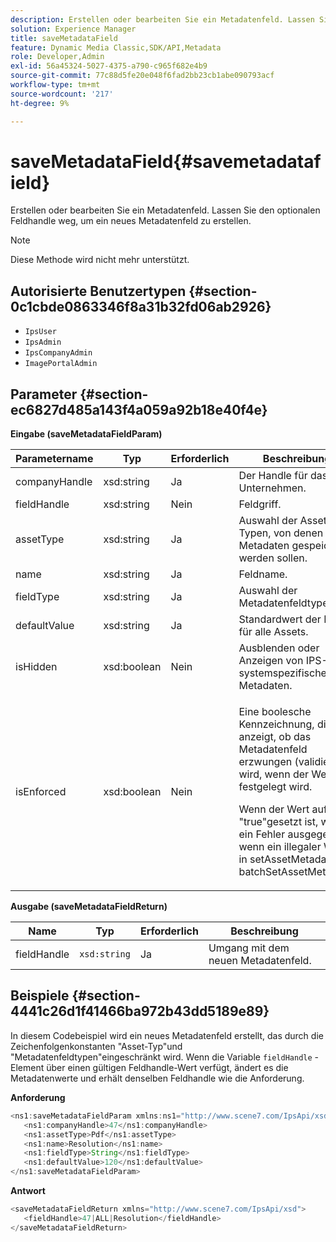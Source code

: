 ```yaml
---
description: Erstellen oder bearbeiten Sie ein Metadatenfeld. Lassen Sie den optionalen Feldhandle weg, um ein neues Metadatenfeld zu erstellen.
solution: Experience Manager
title: saveMetadataField
feature: Dynamic Media Classic,SDK/API,Metadata
role: Developer,Admin
exl-id: 56a45324-5027-4375-a790-c965f682e4b9
source-git-commit: 77c88d5fe20e048f6fad2bb23cb1abe090793acf
workflow-type: tm+mt
source-wordcount: '217'
ht-degree: 9%

---
```


# saveMetadataField{#savemetadatafield}

Erstellen oder bearbeiten Sie ein Metadatenfeld. Lassen Sie den optionalen Feldhandle weg, um ein neues Metadatenfeld zu erstellen.

>[!NOTE]
>
>Diese Methode wird nicht mehr unterstützt.

## Autorisierte Benutzertypen {#section-0c1cbde0863346f8a31b32fd06ab2926}

* `IpsUser`
* `IpsAdmin`
* `IpsCompanyAdmin`
* `ImagePortalAdmin`

## Parameter {#section-ec6827d485a143f4a059a92b18e40f4e}

**Eingabe (saveMetadataFieldParam)**

<table id="table_C944A44352F2475A89CE86F3DB1B648A"> 
 <thead> 
  <tr> 
   <th colname="col1" class="entry"> Parametername </th> 
   <th colname="col2" class="entry"> Typ </th> 
   <th colname="col3" class="entry"> Erforderlich </th> 
   <th colname="col4" class="entry"> Beschreibung </th> 
  </tr> 
 </thead>
 <tbody> 
  <tr> 
   <td colname="col1"> <span class="codeph"> <span class="varname"> companyHandle</span> </span> </td> 
   <td colname="col2"> <span class="codeph"> xsd:string</span> </td> 
   <td colname="col3"> Ja </td> 
   <td colname="col4"> Der Handle für das Unternehmen. </td> 
  </tr> 
  <tr> 
   <td colname="col1"> <span class="codeph"> <span class="varname"> fieldHandle</span> </span> </td> 
   <td colname="col2"> <span class="codeph"> xsd:string</span> </td> 
   <td colname="col3"> Nein </td> 
   <td colname="col4"> Feldgriff. </td> 
  </tr> 
  <tr> 
   <td colname="col1"> <span class="codeph"> <span class="varname"> assetType</span> </span> </td> 
   <td colname="col2"> <span class="codeph"> xsd:string</span> </td> 
   <td colname="col3"> Ja </td> 
   <td colname="col4"> Auswahl der Asset-Typen, von denen Metadaten gespeichert werden sollen. </td> 
  </tr> 
  <tr> 
   <td colname="col1"> <span class="codeph"> <span class="varname"> name</span> </span> </td> 
   <td colname="col2"> <span class="codeph"> xsd:string</span> </td> 
   <td colname="col3"> Ja </td> 
   <td colname="col4"> Feldname. </td> 
  </tr> 
  <tr> 
   <td colname="col1"> <span class="codeph"> <span class="varname"> fieldType</span> </span> </td> 
   <td colname="col2"> <span class="codeph"> xsd:string</span> </td> 
   <td colname="col3"> Ja </td> 
   <td colname="col4"> Auswahl der Metadatenfeldtypen. </td> 
  </tr> 
  <tr> 
   <td colname="col1"> <span class="codeph"> <span class="varname"> defaultValue</span> </span> </td> 
   <td colname="col2"> <span class="codeph"> xsd:string</span> </td> 
   <td colname="col3"> Ja </td> 
   <td colname="col4"> Standardwert der Felder für alle Assets. </td> 
  </tr> 
  <tr> 
   <td colname="col1"> <span class="codeph"> <span class="varname"> isHidden</span> </span> </td> 
   <td colname="col2"> <span class="codeph"> xsd:boolean</span> </td> 
   <td colname="col3"> Nein </td> 
   <td colname="col4"> Ausblenden oder Anzeigen von IPS-systemspezifischen Metadaten. </td> 
  </tr> 
  <tr> 
   <td colname="col1"><span class="codeph"><span class="varname"> isEnforced</span></span> </td> 
   <td colname="col2"><span class="codeph"> xsd:boolean</span> </td> 
   <td colname="col3"> <p>Nein </p> </td> 
   <td colname="col4"> <p>Eine boolesche Kennzeichnung, die anzeigt, ob das Metadatenfeld erzwungen (validiert) wird, wenn der Wert festgelegt wird. </p> <p>Wenn der Wert auf "true"gesetzt ist, wird ein Fehler ausgegeben, wenn ein illegaler Wert in <span class="codeph"> setAssetMetadata</span> /<span class="codeph"> batchSetAssetMetadata</span>. </p> </td> 
  </tr> 
 </tbody> 
</table>

**Ausgabe (saveMetadataFieldReturn)**

| Name | Typ | Erforderlich | Beschreibung |
|---|---|---|---|
| fieldHandle | `xsd:string` | Ja | Umgang mit dem neuen Metadatenfeld. |

## Beispiele {#section-4441c26d1f41466ba972b43dd5189e89}

In diesem Codebeispiel wird ein neues Metadatenfeld erstellt, das durch die Zeichenfolgenkonstanten &quot;Asset-Typ&quot;und &quot;Metadatenfeldtypen&quot;eingeschränkt wird. Wenn die Variable `fieldHandle` -Element über einen gültigen Feldhandle-Wert verfügt, ändert es die Metadatenwerte und erhält denselben Feldhandle wie die Anforderung.

**Anforderung**

```java
<ns1:saveMetadataFieldParam xmlns:ns1="http://www.scene7.com/IpsApi/xsd">
   <ns1:companyHandle>47</ns1:companyHandle>
   <ns1:assetType>Pdf</ns1:assetType>
   <ns1:name>Resolution</ns1:name>
   <ns1:fieldType>String</ns1:fieldType>
   <ns1:defaultValue>120</ns1:defaultValue>
</ns1:saveMetadataFieldParam>
```

**Antwort**

```java
<saveMetadataFieldReturn xmlns="http://www.scene7.com/IpsApi/xsd">
   <fieldHandle>47|ALL|Resolution</fieldHandle>
</saveMetadataFieldReturn>
```
